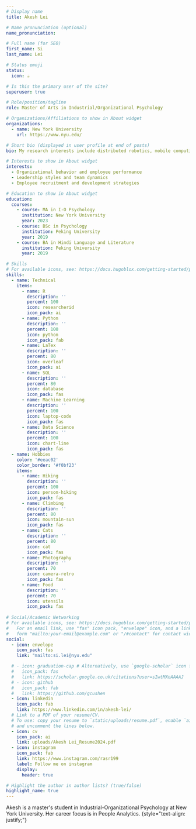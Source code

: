 ```yaml
---
# Display name
title: Akesh Lei

# Name pronunciation (optional)
name_pronunciation: 

# Full name (for SEO)
first_name: Si
last_name: Lei

# Status emoji
status:
  icon: ☕️

# Is this the primary user of the site?
superuser: true

# Role/position/tagline
role: Master of Arts in Industrial/Organizational Psychology

# Organizations/Affiliations to show in About widget
organizations:
  - name: New York University
    url: https://www.nyu.edu/

# Short bio (displayed in user profile at end of posts)
bio: My research interests include distributed robotics, mobile computing and programmable matter.

# Interests to show in About widget
interests:
  - Organizational behavior and employee performance
  - Leadership styles and team dynamics
  - Employee recruitment and development strategies

# Education to show in About widget
education:
  courses:
    - course: MA in I-O Psychology
      institution: New York University
      year: 2023
    - course: BSc in Psychology
      institution: Peking University
      year: 2019
    - course: BA in Hindi Language and Literature
      institution: Peking University
      year: 2019

# Skills
# For available icons, see: https://docs.hugoblox.com/getting-started/page-builder/#icons
skills:
  - name: Technical
    items:
      - name: R
        description: ''
        percent: 100
        icon: researcherid
        icon_pack: ai
      - name: Python
        description: ''
        percent: 100
        icon: python
        icon_pack: fab
      - name: LaTex
        description: ''
        percent: 80
        icon: overleaf
        icon_pack: ai
      - name: SQL
        description: ''
        percent: 80
        icon: database
        icon_pack: fas
      - name: Machine Learning
        description: ''
        percent: 100
        icon: laptop-code
        icon_pack: fas
      - name: Data Science
        description: ''
        percent: 100
        icon: chart-line
        icon_pack: fas
  - name: Hobbies
    color: '#eeac02'
    color_border: '#f0bf23'
    items:
      - name: Hiking
        description: ''
        percent: 100
        icon: person-hiking
        icon_pack: fas
      - name: Climbing
        description: ''
        percent: 80
        icon: mountain-sun
        icon_pack: fas
      - name: Cats
        description: ''
        percent: 80
        icon: cat
        icon_pack: fas
      - name: Photography
        description: ''
        percent: 70
        icon: camera-retro
        icon_pack: fas
      - name: Food
        description: ''
        percent: 70
        icon: utensils
        icon_pack: fas
        
# Social/Academic Networking
# For available icons, see: https://docs.hugoblox.com/getting-started/page-builder/#icons
#   For an email link, use "fas" icon pack, "envelope" icon, and a link in the
#   form "mailto:your-email@example.com" or "/#contact" for contact widget.
social:
  - icon: envelope
    icon_pack: fas
    link: "mailto:si.lei@nyu.edu"

  # - icon: graduation-cap # Alternatively, use `google-scholar` icon from `ai` icon pack
  #   icon_pack: fas
  #   link: https://scholar.google.co.uk/citations?user=sIwtMXoAAAAJ
  # - icon: github
  #   icon_pack: fab
  #   link: https://github.com/gcushen
  - icon: linkedin
    icon_pack: fab
    link: https://www.linkedin.com/in/akesh-lei/
  # Link to a PDF of your resume/CV.
  # To use: copy your resume to `static/uploads/resume.pdf`, enable `ai` icons in `params.yaml`,
  # and uncomment the lines below.
  - icon: cv
    icon_pack: ai
    link: uploads/Akesh Lei_Resume2024.pdf
  - icon: instagram
    icon_pack: fab
    link: https://www.instagram.com/rasr199
    label: Follow me on instagram
    display:
      header: true

# Highlight the author in author lists? (true/false)
highlight_name: true
---
```


Akesh is a master's student in Industrial-Organizational Psychology at New York University. Her career focus is in People Analytics.
{style="text-align: justify;"}
